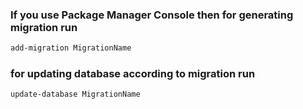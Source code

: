 ### If you use Package Manager Console then for generating migration run
```sh
add-migration MigrationName
```
### for updating database according to migration run
```sh
update-database MigrationName
```
